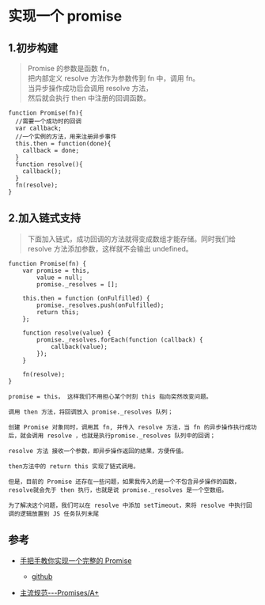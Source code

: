 # 实现一个 promise

## 1.初步构建
>Promise 的参数是函数 fn，  
把内部定义 resolve 方法作为参数传到 fn 中，调用 fn。  
当异步操作成功后会调用 resolve 方法，  
然后就会执行 then 中注册的回调函数。  

```
function Promise(fn){
  //需要一个成功时的回调
  var callback;
  //一个实例的方法，用来注册异步事件
  this.then = function(done){
    callback = done;
  }
  function resolve(){
    callback();
  }
  fn(resolve);
}
```

## 2.加入链式支持

>下面加入链式，成功回调的方法就得变成数组才能存储。同时我们给 resolve 方法添加参数，这样就不会输出 undefined。

```
function Promise(fn) {
    var promise = this,
        value = null;
        promise._resolves = [];

    this.then = function (onFulfilled) {
        promise._resolves.push(onFulfilled);
        return this;
    };

    function resolve(value) {
        promise._resolves.forEach(function (callback) {
            callback(value);
        });
    }

    fn(resolve);
}

promise = this， 这样我们不用担心某个时刻 this 指向突然改变问题。

调用 then 方法，将回调放入 promise._resolves 队列；

创建 Promise 对象同时，调用其 fn, 并传入 resolve 方法，当 fn 的异步操作执行成功后，就会调用 resolve ，也就是执行promise._resolves 队列中的回调；

resolve 方法 接收一个参数，即异步操作返回的结果，方便传值。

then方法中的 return this 实现了链式调用。

但是，目前的 Promise 还存在一些问题，如果我传入的是一个不包含异步操作的函数，resolve就会先于 then 执行，也就是说 promise._resolves 是一个空数组。

为了解决这个问题，我们可以在 resolve 中添加 setTimeout，来将 resolve 中执行回调的逻辑放置到 JS 任务队列末尾
```



## 参考
- [手把手教你实现一个完整的 Promise](http://www.cnblogs.com/huansky/p/6064402.html)
  - [github](https://github.com/huanshen/Promise/tree/master)

- [主流规范---Promises/A+](https://promisesaplus.com/)
